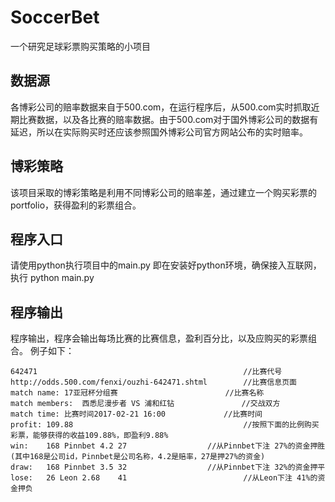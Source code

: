# SoccerBet
一个研究足球彩票购买策略的小项目

## 数据源
各博彩公司的赔率数据来自于500.com，在运行程序后，从500.com实时抓取近期比赛数据，以及各比赛的赔率数据。由于500.com对于国外博彩公司的数据有延迟，所以在实际购买时还应该参照国外博彩公司官方网站公布的实时赔率。

## 博彩策略
该项目采取的博彩策略是利用不同博彩公司的赔率差，通过建立一个购买彩票的portfolio，获得盈利的彩票组合。

## 程序入口
请使用python执行项目中的main.py
即在安装好python环境，确保接入互联网，执行 python main.py

## 程序输出
程序输出，程序会输出每场比赛的比赛信息，盈利百分比，以及应购买的彩票组合。
例子如下：

	642471                                              //比赛代号
	http://odds.500.com/fenxi/ouzhi-642471.shtml        //比赛信息页面
	match name:	17亚冠杯分组赛                        //比赛名称
	match members:	西悉尼漫步者 VS 浦和红钻               //交战双方
	match time:	比赛时间2017-02-21 16:00             //比赛时间
	profit:	109.88                                      //按照下面的比例购买彩票，能够获得的收益109.88%，即盈利9.88%
	win:	168 Pinnbet	4.2	27                  //从Pinnbet下注 27%的资金押胜 (其中168是公司id，Pinnbet是公司名称，4.2是赔率，27是押27%的资金)
	draw:	168 Pinnbet	3.5	32                  //从Pinnbet下注 32%的资金押平
	lose:	26 Leon	2.68	41                          //从Leon下注 41%的资金押负
